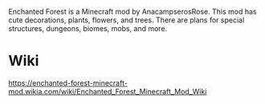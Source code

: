 Enchanted Forest is a Minecraft mod by AnacampserosRose. This mod has cute decorations, plants, flowers, and trees. There are plans for special structures, dungeons, biomes, mobs, and more.

Wiki
==============================
https://enchanted-forest-minecraft-mod.wikia.com/wiki/Enchanted_Forest_Minecraft_Mod_Wiki
